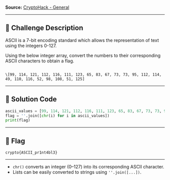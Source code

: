 
**Source:** [CryptoHack - General](https://cryptohack.org/challenges/general/)

---

## 📝 Challenge Description

 ASCII is a 7-bit encoding standard which allows the representation of text using the integers 0-127.

Using the below integer array, convert the numbers to their corresponding ASCII characters to obtain a flag.

```

\[99, 114, 121, 112, 116, 111, 123, 65, 83, 67, 73, 73, 95, 112, 114, 49, 110, 116, 52, 98, 108, 51, 125]

````

---

## 🔧 Solution Code

```python
ascii_values = [99, 114, 121, 112, 116, 111, 123, 65, 83, 67, 73, 73, 95, 112, 114, 49, 110, 116, 52, 98, 108, 51, 125]
flag = ''.join([chr(i) for i in ascii_values])
print(flag)
````

---

## 🏁 Flag

```
crypto{ASCII_pr1nt4bl3}
```

---

* `chr()` converts an integer (0–127) into its corresponding ASCII character.
* Lists can be easily converted to strings using `''.join([...])`.
